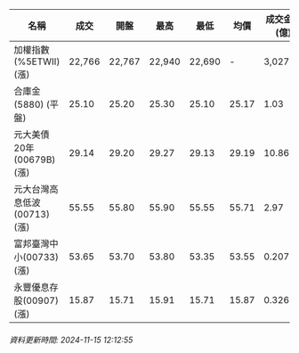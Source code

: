 | 名稱 | 成交 | 開盤 | 最高 | 最低 | 均價 | 成交金額(億) | 昨收 | 漲跌幅 | 漲跌 | 總量 | 昨量 | 振幅 |
| -------- | -------- | -------- | -------- |-------- | -------- | -------- |-------- |-------- |-------- | -------- | -------- |-------- |
|加權指數(%5ETWII) (漲)|22,766|22,767|22,940|22,690|-|3,027.36|22,715|0.23%|51.48|5,897,881|0|1.10%|
|合庫金(5880) (平盤)|25.10|25.20|25.30|25.10|25.17|1.03|25.10|0.00%|0.00|4,073|15,549|0.80%|
|元大美債20年(00679B) (漲)|29.14|29.20|29.27|29.13|29.19|10.86|29.03|0.38%|0.11|37,206|67,536|0.48%|
|元大台灣高息低波(00713) (漲)|55.55|55.80|55.90|55.55|55.71|2.97|55.50|0.09%|0.05|5,325|16,424|0.63%|
|富邦臺灣中小(00733) (漲)|53.65|53.70|53.80|53.35|53.55|0.207|53.50|0.28%|0.15|386|845|0.84%|
|永豐優息存股(00907) (漲)|15.87|15.71|15.91|15.71|15.87|0.326|15.70|1.08%|0.17|2,053|1,446|1.27%|
###### 資料更新時間: 2024-11-15 12:12:55